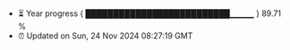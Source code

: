 - ⏳ Year progress { ██████████████████████████▁▁▁▁ } 89.71 %
- ⏰ Updated on Sun, 24 Nov 2024 08:27:19 GMT

